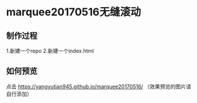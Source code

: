 # marquee20170516无缝滚动
 
## 制作过程

1.新建一个repo
2.新建一个index.html

## 如何预览

点击 https://yangyutian945.github.io/marquee20170516/
（效果预览的图片请自行添加）
